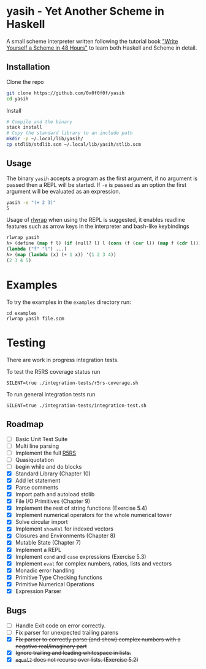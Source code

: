 # yasih - Yet Another Scheme in Haskell

A small scheme interpreter written following the tutorial book ["Write Yourself a Scheme in 48 Hours"](https://en.wikibooks.org/wiki/Write_Yourself_a_Scheme_in_48_Hours) to learn both Haskell and Scheme in detail.

## Installation

Clone the repo
```sh
git clone https://github.com/0x0f0f0f/yasih
cd yasih
```

Install

```sh
# Compile and the binary
stack install
# Copy the standard library to an include path
mkdir -p ~/.local/lib/yasih/
cp stdlib/stdlib.scm ~/.local/lib/yasih/stlib.scm
```


## Usage

The binary `yasih` accepts a program as the first
argument, if no argument is passed then a REPL will be started.
If `-e` is passed as an option the first argument will be evaluated as an expression.

```sh 
yasih -e "(+ 2 3)"
5
```

Usage of [rlwrap](https://github.com/hanslub42/rlwrap) when using the REPL is suggested, it enables 
readline features such as arrow keys in the interpreter and bash-like keybindings 

```lisp
rlwrap yasih
λ> (define (map f l) (if (null? l) l (cons (f (car l)) (map f (cdr l)))))
(lambda ("f" "l") ...)
λ> (map (lambda (x) (+ 1 x)) '(1 2 3 4))
(2 3 4 5)
```
# Examples

To try the examples in the `examples` directory run:

```
cd examples
rlwrap yasih file.scm
```

# Testing

There are work in progress integration tests.

To test the R5RS coverage status run
```
SILENT=true ./integration-tests/r5rs-coverage.sh
```

To run general integration tests run
```
SILENT=true ./integration-tests/integration-test.sh
```

## Roadmap

- [ ] Basic Unit Test Suite
- [ ] Multi line parsing
- [ ] Implement the full [R5RS](https://www.gnu.org/software/guile/docs/docs-1.6/guile-ref/R5RS-Index.html)
- [ ] Quasiquotation
- [ ] ~~begin~~ while and do blocks
- [X] Standard Library (Chapter 10)
- [X] Add let statement
- [X] Parse comments
- [X] Import path and autoload stdlib
- [X] File I/O Primitives (Chapter 9)
- [X] Implement the rest of string functions (Exercise 5.4)
- [X] Implement numerical operators for the whole numerical tower
- [X] Solve circular import
- [X] Implement `showVal` for indexed vectors
- [X] Closures and Environments (Chapter 8)
- [X] Mutable State (Chapter 7)
- [x] Implement a REPL
- [x] Implement `cond` and `case` expressions (Exercise 5.3)
- [x] Implement `eval` for complex numbers, ratios, lists and vectors
- [x] Monadic error handling
- [x] Primitive Type Checking functions
- [x] Primitive Numerical Operations
- [x] Expression Parser

## Bugs

- [ ] Handle Exit code on error correctly.
- [ ] Fix parser for unexpected trailing parens
- [X] ~~Fix parser to correctly parse (and show) complex numbers with a negative real/imaginary part~~
- [X] ~~Ignore trailing and leading whitespace in lists.~~
- [X] ~~`equal?` does not recurse over lists. (Exercise 5.2)~~
